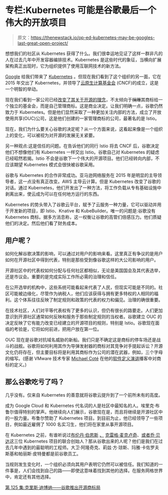 # 专栏:Kubernetes 可能是谷歌最后一个伟大的开放项目

> 原文：<https://thenewstack.io/op-ed-kubernetes-may-be-googles-last-great-open-project/>

想想我们的社区从 Kubernetes 获得了什么。我们很幸运地见证了这样一群非凡的人在过去几年中开发容器编排技术。Kubernetes 是这些时代的象征，当横向扩展架构真正出现时，它为组织提供了使用互联网技术的新方法。

[Google](https://www.google.com/) 给我们带来了 [Kubernetes](https://thenewstack.io/category/kubernetes/) 。但现在我们看到了这个组织的另一面，它在 2015 年交出了 Kubernetes，并领导了[云原生计算基金会](https://www.cncf.io/) (CNCF)的成立，这是一个明智的举动。

现在我们看到一家公司已经[改变了其关于开源的理念](https://thenewstack.io/googles-management-of-the-istio-service-mesh-raises-questions-in-the-cloud-native-community/)，不太倾向于~~捐赠~~其商标给一个独立的基金会，而是自己管理商标。这是商业决定。让我们明确一点，谷歌仍然致力于 Kubernetes。但是他们显然采取了一种更加关注内部的方法，成立了开放使用共享(OUC)公司，这是他们创建的一家管理商标的公司，最著名的是 Istio。

现在，我们为什么要关心谷歌的决定呢？从一个方面来说，这看起来像是一个组织上的变化，可以被视为对开源的发展无关紧要。

另一种观点:这是信任的问题。在告诉他们的同行 Istio 将去 CNCF 后，谷歌决定他们不想像他们有 Kubernetes 一样交出 Istio。谷歌自己对 Kubernetes 的疑虑已经昭然若揭。Istio 不会是谷歌下一个伟大的开源项目。他们已经转向内部，不应该期望 Kubernetes 模式会很快被谷歌采用。

谷歌与 Kubernetes 的合作非常成功。亚马逊网络服务在 2015 年是明显的主导领导者，这一点没有真正改变。AWS 主导云计算。但是 Kubernetes 改变了谷歌的对话。通过 Kubernetes，他们开发出了一种方法，将工作负载从专有基础设施中剥离出来，使云成为可以在任何地方运行的东西。

Kubernetes 的势头带入了谷歌云平台，赋予了云服务一种力量，它可以驱动并用于开发新的项目，即 Istio、Knative 和 KubeBuilder。唯一的问题是:谷歌没有 Kubernetes 商标。据多方消息称，这一权衡让谷歌的高管们倍感压力。他们质疑他们的决定。然后他们看了财务成本。

## 用户呢？

如何化解谷歌决策的影响，可以通过对用户的影响来看。这里真正有争议的是用户如何在开源社区中得到代表，特别是那些受到像谷歌这样的大公司影响的用户。

开源社区中的代表权如何分配与任何社区都相似，无论是美国国会及其代表选举，还是市议会。重要的是完成实际工作所必需的治理和信任。

在公开选举的机构中，这些系统可能看起来代表了人民，但现实可能是不同的。社区可能被边缘化，尽管作为纳税人，他们应该获得与拥有更多特权的人相同的福利。这个体系往往反映了制定规则和政策的代表的权力和偏见。治理的确很重要。

在技术社区，人们对平等代表权有了更多的认识，但仍有很长的路要走。人们更加意识到开源社区通常如何反映和服务于那些制定规则的当权者。谷歌建立 OUC 的决定反映了它有能力改变已经建立的开源项目的规则，特别是 Istio。谷歌现在面临的考验是，它将如何前进，把用户放在第一位。

OUC 现在是谷歌对抗域名威胁的新船。我们只是不确定这是商标的停车场还是战斗的战舰。谷歌将如何利用其作为导弹发射器的商标对其竞争对手提起诉讼？开源文化仍将存在，但主要目标将是利用其商标作为公司的潜在武器，例如，三个字母的缩写。(感谢 VMware 技术专家 [Michael Coté](https://www.softwaredefinedtalk.com/246) 在他的[软件定义演讲](https://www.softwaredefinedtalk.com/)播客中对商标的定义。)

## 那么谷歌吃亏了吗？

几乎没有。仅来自 Kubernetes 的善意就将谷歌云提升到了一个前所未有的高度。

成为 Google Cloud 和 Kubernetes 代名词的人是社区中最知名的人。埃里克·布鲁尔值得特别的掌声。他继续向人们展示，谷歌现在是，而且将继续是开源社区中的一股力量。布鲁尔赞助了 Kubernetes 项目。到目前为止，他已经领导了一些项目，例如最近雇佣了 1000 名实习生，他们将在家里从事开源项目。

在 Kubernetes 之前，有谁听说过[布伦丹·伯恩斯](https://thenewstack.io/kubernetes-co-founder-brendan-burns-orchestration/) [、](https://thenewstack.io/with-heptio-and-pivotal-vmware-doubles-down-on-kubernetes/) [克雷格·麦克卢奇](https://thenewstack.io/learning-from-the-success-of-kubernetes/)、[或者乔·贝达](https://thenewstack.io/with-heptio-and-pivotal-vmware-doubles-down-on-kubernetes/)这三位 Kubernetes 项目的联合创始人？那从谷歌出来的人呢？他们是我们在过去几年中遇到的最聪明的工程师。大卫·阿隆奇克、莉兹·方·琼斯、玛雅·卡佐罗夫斯基和帕丽斯·皮特曼都是前谷歌员工。

当规则发生变化时，一个组织必须向其用户表明它仍然可以被信任。我们知道的一件事是，人们会找到自己的路——即使这意味着找到其他的选择。在服务网格世界中，肯定还有其他选择。

[第 125 集:克里斯·迪博纳——谷歌推出开源商标局](https://thenewstack.simplecast.com/episodes/episode-125-chris-dibona-google-launches-a-trademark-office-for-open-source)

<svg xmlns:xlink="http://www.w3.org/1999/xlink" viewBox="0 0 68 31" version="1.1"><title>Group</title> <desc>Created with Sketch.</desc></svg>